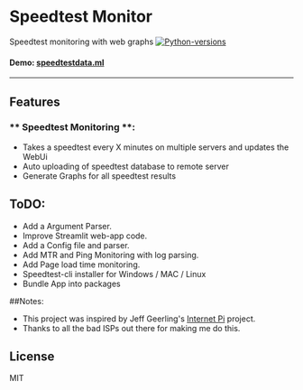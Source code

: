 # Speedtest Monitor
 Speedtest monitoring with web graphs
[![Python-versions](https://img.shields.io/badge/python-3.6%20%7C%203.7%20%7C%203.8%20%7C%203.9-blue)](https://github.com/AnvithLobo/speedtest-monitor)

#### Demo: [speedtestdata.ml](https://speedtestdata.ml/)

********************

## Features

### ** Speedtest Monitoring **: 
* Takes a speedtest every X minutes on multiple servers and updates the WebUi
* Auto uploading of speedtest database to remote server
* Generate Graphs for all speedtest results


## ToDO:

* Add a Argument Parser.
* Improve Streamlit web-app code.
* Add a Config file and parser.
* Add MTR and Ping Monitoring with log parsing.
* Add Page load time monitoring.
* Speedtest-cli installer for Windows / MAC / Linux
* Bundle App into packages

##Notes:

* This project was inspired by Jeff Geerling's [Internet Pi](https://github.com/geerlingguy/internet-pi) project.
* Thanks to all the bad ISPs out there for making me do this.


## License

MIT
